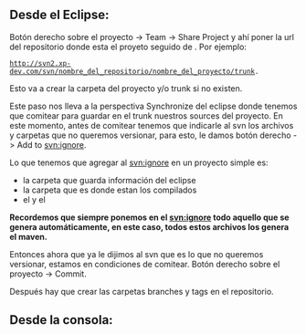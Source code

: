 Desde el Eclipse:
-----------------

Botón derecho sobre el proyecto -&gt; Team -&gt; Share Project y ahí poner la url del repositorio donde esta el proyeto seguido de . Por ejemplo:

[`http://svn2.xp-dev.com/svn/nombre_del_repositorio/nombre_del_proyecto/trunk`](http://svn2.xp-dev.com/svn/nombre_del_repositorio/nombre_del_proyecto/trunk)`.`

Esto va a crear la carpeta del proyecto y/o trunk si no existen.

Este paso nos lleva a la perspectiva Synchronize del eclipse donde tenemos que comitear para guardar en el trunk nuestros sources del proyecto. En este momento, antes de comitear tenemos que indicarle al svn los archivos y carpetas que no queremos versionar, para esto, le damos botón derecho -&gt; Add to <svn:ignore>.

Lo que tenemos que agregar al <svn:ignore> en un proyecto simple es:

-   la carpeta que guarda información del eclipse
-   la carpeta que es donde estan los compilados
-   el y el

**Recordemos que siempre ponemos en el <svn:ignore> todo aquello que se genera automáticamente, en este caso, todos estos archivos los genera el maven.**

Entonces ahora que ya le dijimos al svn que es lo que no queremos versionar, estamos en condiciones de comitear. Botón derecho sobre el proyecto -&gt; Commit.

Después hay que crear las carpetas branches y tags en el repositorio.

Desde la consola:
-----------------
